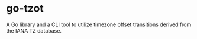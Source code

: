 # go-tzot

A Go library and a CLI tool to utilize timezone offset transitions derived from the IANA TZ database.
